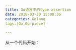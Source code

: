 ```yaml
---
title: Go语言中的type assertion
date: 2018-03-30 15:08:36
categories: Golang
tags:[Go,Go-piece]

---
```


从一个代码开始：


